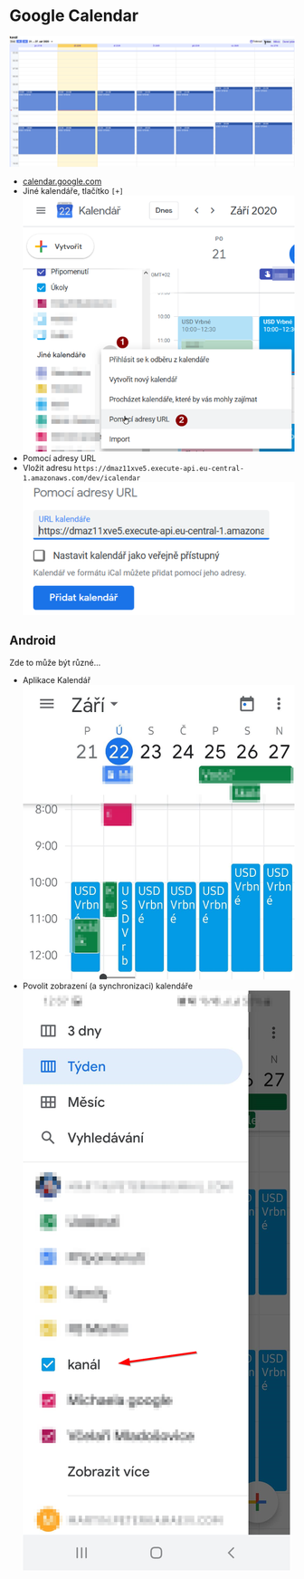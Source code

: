 # Google Calendar
![](google_preview.png)

* [calendar.google.com](https://calendar.google.com)
* Jiné kalendáře, tlačítko `[+]`
![](google_add.png)
* Pomocí adresy URL
* Vložit adresu `https://dmaz11xve5.execute-api.eu-central-1.amazonaws.com/dev/icalendar`
![](google_add_2.png)

## Android
Zde to může být různé...
* Aplikace Kalendář
![](android.png)
* Povolit zobrazení (a synchronizaci) kalendáře
![](android_enable.png)
